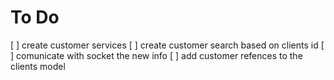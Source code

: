# To Do

[ ] create customer services
[ ] create customer search based on clients id
[ ] comunicate with socket the new info
[ ] add customer refences to the clients model